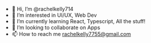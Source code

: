 - 👋 Hi, I’m @rachelkelly714
- 👀 I’m interested in UI/UX, Web Dev
- 🌱 I’m currently learning React, Typescript, All the stuff!
- 💞️ I’m looking to collaborate on Apps
- 📫 How to reach me rachelkelly7755@gmail.com

<!---
rachelkelly714/rachelkelly714 is a ✨ special ✨ repository because its `README.md` (this file) appears on your GitHub profile.
You can click the Preview link to take a look at your changes.
--->
